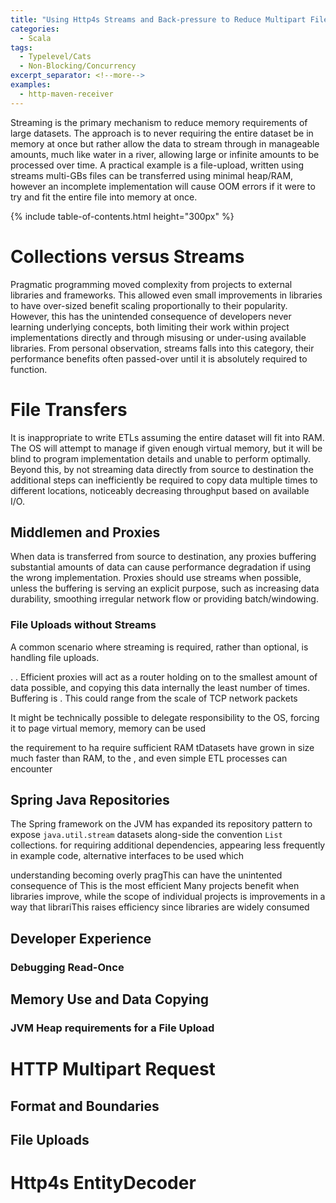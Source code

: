 ```yaml
---
title: "Using Http4s Streams and Back-pressure to Reduce Multipart File Upload Data Copy"
categories:
  - Scala
tags:
  - Typelevel/Cats
  - Non-Blocking/Concurrency
excerpt_separator: <!--more-->
examples:
  - http-maven-receiver
---
```


Streaming is the primary mechanism to reduce memory requirements of large datasets. The approach is to never requiring 
the entire dataset be in memory at once but rather allow the data to stream through in manageable amounts, much like 
water in a river, allowing large or infinite amounts to be processed over time. A practical example is a file-upload,
written using streams multi-GBs files can be transferred using minimal heap/RAM, however an incomplete implementation 
will cause OOM errors if it were to try and fit the entire file into memory at once.<!--more-->

{% include table-of-contents.html height="300px" %}

# Collections versus Streams

Pragmatic programming moved complexity from projects to external libraries and frameworks. This allowed even small 
improvements in libraries to have over-sized benefit scaling proportionally to their popularity. However, this has the 
unintended consequence of developers never learning underlying concepts, both limiting their work within project 
implementations directly and through misusing or under-using available libraries. From personal observation, streams 
falls into this category, their performance benefits often passed-over until it is absolutely required to function.

# File Transfers

It is inappropriate to write ETLs assuming the entire dataset will fit into RAM. The OS will attempt to manage if given
enough virtual memory, but it will be blind to program implementation details and unable to perform optimally. Beyond 
this, by not streaming data directly from source to destination the additional steps can inefficiently be required to
copy data multiple times to different locations, noticeably decreasing throughput based on available I/O.

## Middlemen and Proxies

When data is transferred from source to destination, any proxies buffering substantial amounts of data can cause 
performance degradation if using the wrong implementation. Proxies should use streams when possible, unless the 
buffering is serving an explicit purpose, such as increasing data durability, smoothing irregular network flow or 
providing batch/windowing.

### File Uploads without Streams

A common scenario where streaming is required, rather than optional, is handling file uploads.


. . Efficient proxies will act as a router holding on to the smallest amount of data possible, and 
copying this data internally the least number of times.  Buffering is . This
could range from the scale of TCP network packets

It might
be technically possible to delegate responsibility to the OS, forcing it to page virtual memory, 
memory can be used

the requirement to ha require sufficient RAM tDatasets have grown in size much faster than RAM, to the , and even simple ETL processes can encounter 

## Spring Java Repositories

The Spring framework on the JVM has expanded its repository pattern to expose `java.util.stream` datasets along-side 
the convention `List` collections. 
for requiring additional dependencies, appearing less frequently in example code, alternative interfaces to be used
which

understanding becoming overly pragThis can have the unintented
consequence of This is the most
efficient Many projects benefit
when libraries improve, while the scope of individual projects is improvements in a way that librariThis raises
efficiency
since libraries are widely consumed



## Developer Experience



### Debugging Read-Once

## Memory Use and Data Copying

### JVM Heap requirements for a File Upload

# HTTP Multipart Request

## Format and Boundaries

## File Uploads

# Http4s EntityDecoder

